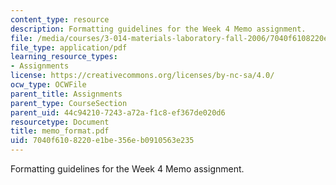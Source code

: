 ```yaml
---
content_type: resource
description: Formatting guidelines for the Week 4 Memo assignment.
file: /media/courses/3-014-materials-laboratory-fall-2006/7040f6108220e1be356eb0910563e235_memo_format.pdf
file_type: application/pdf
learning_resource_types:
- Assignments
license: https://creativecommons.org/licenses/by-nc-sa/4.0/
ocw_type: OCWFile
parent_title: Assignments
parent_type: CourseSection
parent_uid: 44c94210-7243-a72a-f1c8-ef367de020d6
resourcetype: Document
title: memo_format.pdf
uid: 7040f610-8220-e1be-356e-b0910563e235
---
```

Formatting guidelines for the Week 4 Memo assignment.